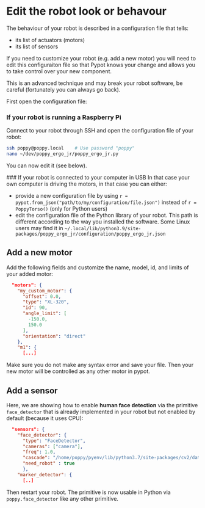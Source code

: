 # Edit the robot look or behavour

The behaviour of your robot is described in a configuration file that tells:
* its list of actuators (motors)
* its list of sensors

If you need to customize your robot (e.g. add a new motor) you will need to edit this configuraiton file so that Pypot knows your change and allows you to take control over your new component.

This is an advanced technique and may break your robot software, be careful (fortunately you can always go back).

First open the configuration file:

### If your robot is running a Raspberry Pi
Connect to your robot through SSH and open the configuration file of your robot:

```bash
ssh poppy@poppy.local    # Use password "poppy"
nano ~/dev/poppy_ergo_jr/poppy_ergo_jr.py
```

You can now edit it (see below).

### If your robot is connected to your computer in USB
In that case your own computer is driving the motors, in that case you can either:
* provide a new configuration file by using `r = pypot.from_json("path/to/my/configuration/file.json")` instead of `r = PoppyTorso()` (only for Python users)
* edit the configuration file of the Python library of your robot. This path is different according to the way you installed the software. Some Linux users may find it in `~/.local/lib/python3.9/site-packages/poppy_ergo_jr/configuration/poppy_ergo_jr.json`

## Add a new motor

Add the following fields and customize the name, model, id, and limits of your added motor:

```json
  "motors": {
    "my_custom_motor": {
      "offset": 0.0,
      "type": "XL-320",
      "id": 90,
      "angle_limit": [
        -150.0,
        150.0
      ],
      "orientation": "direct"
    },
    "m1": {
      [...]
```

Make sure you do not make any syntax error and save your file. Then your new motor will be controlled as any other motor in pypot.

## Add a sensor

Here, we are showing how to enable **human face detection** via the primitive `face_detector` that is already implemented in your robot but not enabled by default (because it uses CPU):

```json
  "sensors": {
    "face_detector": {
      "type": "FaceDetector",
      "cameras": ["camera"],
      "freq": 1.0,
      "cascade": "/home/poppy/pyenv/lib/python3.7/site-packages/cv2/data/haarcascade_frontalface_alt.xml",
      "need_robot" : true
      },
    "marker_detector": {
      [..]
```

Then restart your robot. The primitive is now usable in Python via `poppy.face_detector` like any other primitive.




